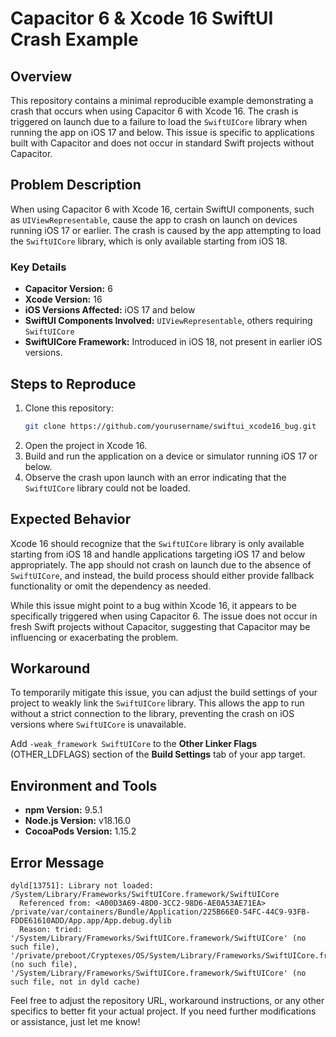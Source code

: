 # Capacitor 6 & Xcode 16 SwiftUI Crash Example

## Overview

This repository contains a minimal reproducible example demonstrating a crash that occurs when using Capacitor 6 with Xcode 16. The crash is triggered on launch due to a failure to load the `SwiftUICore` library when running the app on iOS 17 and below. This issue is specific to applications built with Capacitor and does not occur in standard Swift projects without Capacitor.

## Problem Description

When using Capacitor 6 with Xcode 16, certain SwiftUI components, such as `UIViewRepresentable`, cause the app to crash on launch on devices running iOS 17 or earlier. The crash is caused by the app attempting to load the `SwiftUICore` library, which is only available starting from iOS 18.

### Key Details

- **Capacitor Version:** 6
- **Xcode Version:** 16
- **iOS Versions Affected:** iOS 17 and below
- **SwiftUI Components Involved:** `UIViewRepresentable`, others requiring `SwiftUICore`
- **SwiftUICore Framework:** Introduced in iOS 18, not present in earlier iOS versions.

## Steps to Reproduce

1. Clone this repository:
    ```bash
    git clone https://github.com/yourusername/swiftui_xcode16_bug.git
    ```
2. Open the project in Xcode 16.
3. Build and run the application on a device or simulator running iOS 17 or below.
4. Observe the crash upon launch with an error indicating that the `SwiftUICore` library could not be loaded.

## Expected Behavior

Xcode 16 should recognize that the `SwiftUICore` library is only available starting from iOS 18 and handle applications targeting iOS 17 and below appropriately. The app should not crash on launch due to the absence of `SwiftUICore`, and instead, the build process should either provide fallback functionality or omit the dependency as needed.

While this issue might point to a bug within Xcode 16, it appears to be specifically triggered when using Capacitor 6. The issue does not occur in fresh Swift projects without Capacitor, suggesting that Capacitor may be influencing or exacerbating the problem.

## Workaround

To temporarily mitigate this issue, you can adjust the build settings of your project to weakly link the `SwiftUICore` library. This allows the app to run without a strict connection to the library, preventing the crash on iOS versions where `SwiftUICore` is unavailable.

Add `-weak_framework SwiftUICore` to the **Other Linker Flags** (OTHER_LDFLAGS) section of the **Build Settings** tab of your app target.

## Environment and Tools

- **npm Version:** 9.5.1
- **Node.js Version:** v18.16.0
- **CocoaPods Version:** 1.15.2

## Error Message

```
dyld[13751]: Library not loaded: /System/Library/Frameworks/SwiftUICore.framework/SwiftUICore
  Referenced from: <A00D3A69-48D0-3CC2-98D6-AE0A53AE71EA> /private/var/containers/Bundle/Application/225B66E0-54FC-44C9-93FB-FDDE61610ADD/App.app/App.debug.dylib
  Reason: tried: '/System/Library/Frameworks/SwiftUICore.framework/SwiftUICore' (no such file), '/private/preboot/Cryptexes/OS/System/Library/Frameworks/SwiftUICore.framework/SwiftUICore' (no such file), '/System/Library/Frameworks/SwiftUICore.framework/SwiftUICore' (no such file, not in dyld cache)
```

Feel free to adjust the repository URL, workaround instructions, or any other specifics to better fit your actual project. If you need further modifications or assistance, just let me know!
